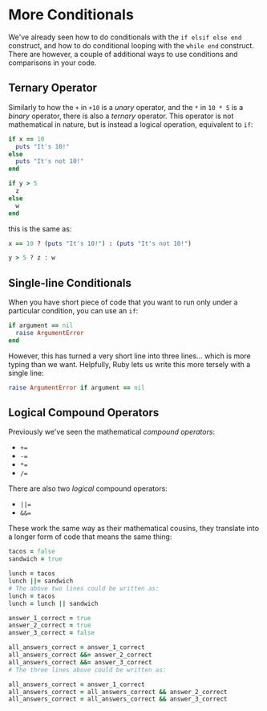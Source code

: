 # More Conditionals
We've already seen how to do conditionals with the `if elsif else end` construct, and how to do conditional looping with the `while end` construct. There are however, a couple of additional ways to use conditions and comparisons in your code.

## Ternary Operator
Similarly to how the `+` in `+10` is a *unary* operator, and the `*` in `10 * 5` is a *binary* operator, there is also a *ternary* operator. This operator is not mathematical in nature, but is instead a logical operation, equivalent to `if`:

```ruby
if x == 10
  puts "It's 10!"
else
  puts "It's not 10!"
end

if y > 5
  z
else
  w
end
```
this is the same as:

```ruby
x == 10 ? (puts "It's 10!") : (puts "It's not 10!")

y > 5 ? z : w
```

## Single-line Conditionals
When you have short piece of code that you want to run only under a particular condition, you can use an `if`:

```ruby
if argument == nil
  raise ArgumentError
end
```

However, this has turned a very short line into three lines... which is more typing than we want. Helpfully, Ruby lets us write this more tersely with a single line:

```ruby
raise ArgumentError if argument == nil
```


## Logical Compound Operators
Previously we've seen the mathematical *compound operators*:
- `+=`
- `-=`
- `*=`
- `/=`

There are also two _logical_ compound operators:
- `||=`
- `&&=`

These work the same way as their mathematical cousins, they translate into a longer form of code that means the same thing:

```ruby
tacos = false
sandwich = true

lunch = tacos
lunch ||= sandwich
# The above two lines could be written as:
lunch = tacos
lunch = lunch || sandwich
```

```ruby
answer_1_correct = true
answer_2_correct = true
answer_3_correct = false

all_answers_correct = answer_1_correct
all_answers_correct &&= answer_2_correct
all_answers_correct &&= answer_3_correct
# The three lines above could be written as:

all_answers_correct = answer_1_correct
all_answers_correct = all_answers_correct && answer_2_correct
all_answers_correct = all_answers_correct && answer_3_correct
```
